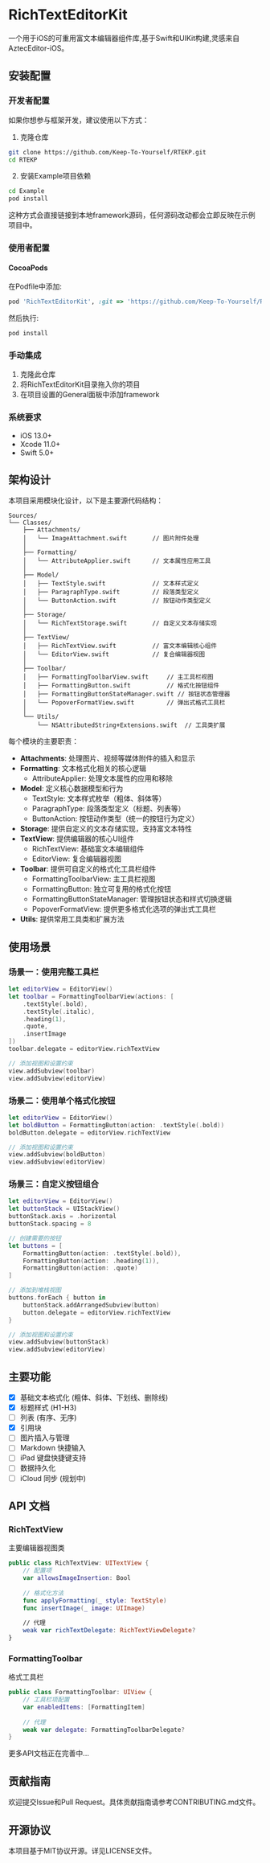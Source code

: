 # RichTextEditorKit

一个用于iOS的可重用富文本编辑器组件库,基于Swift和UIKit构建,灵感来自AztecEditor-iOS。

## 安装配置

### 开发者配置

如果你想参与框架开发，建议使用以下方式：

1. 克隆仓库
```bash
git clone https://github.com/Keep-To-Yourself/RTEKP.git
cd RTEKP
```

2. 安装Example项目依赖
```bash
cd Example
pod install
```

这种方式会直接链接到本地framework源码，任何源码改动都会立即反映在示例项目中。

### 使用者配置

#### CocoaPods

在Podfile中添加:
```ruby
pod 'RichTextEditorKit', :git => 'https://github.com/Keep-To-Yourself/RTEKP.git'
```

然后执行:

```bash
pod install
```

### 手动集成

1. 克隆此仓库
2. 将RichTextEditorKit目录拖入你的项目
3. 在项目设置的General面板中添加framework

### 系统要求
- iOS 13.0+
- Xcode 11.0+
- Swift 5.0+

## 架构设计

本项目采用模块化设计，以下是主要源代码结构：

```
Sources/
└── Classes/
    ├── Attachments/
    │   └── ImageAttachment.swift       // 图片附件处理
    │
    ├── Formatting/
    │   └── AttributeApplier.swift      // 文本属性应用工具
    │
    ├── Model/
    │   ├── TextStyle.swift             // 文本样式定义
    │   ├── ParagraphType.swift         // 段落类型定义
    │   └── ButtonAction.swift          // 按钮动作类型定义
    │
    ├── Storage/
    │   └── RichTextStorage.swift       // 自定义文本存储实现
    │
    ├── TextView/
    │   ├── RichTextView.swift          // 富文本编辑核心组件
    │   └── EditorView.swift            // 复合编辑器视图
    │
    ├── Toolbar/
    │   ├── FormattingToolbarView.swift     // 主工具栏视图
    │   ├── FormattingButton.swift          // 格式化按钮组件
    │   ├── FormattingButtonStateManager.swift // 按钮状态管理器
    │   └── PopoverFormatView.swift         // 弹出式格式工具栏
    │
    └── Utils/
        └── NSAttributedString+Extensions.swift  // 工具类扩展
```

每个模块的主要职责：

- **Attachments**: 处理图片、视频等媒体附件的插入和显示
- **Formatting**: 文本格式化相关的核心逻辑
  - AttributeApplier: 处理文本属性的应用和移除
- **Model**: 定义核心数据模型和行为
  - TextStyle: 文本样式枚举（粗体、斜体等）
  - ParagraphType: 段落类型定义（标题、列表等）
  - ButtonAction: 按钮动作类型（统一的按钮行为定义）
- **Storage**: 提供自定义的文本存储实现，支持富文本特性
- **TextView**: 提供编辑器的核心UI组件
  - RichTextView: 基础富文本编辑组件
  - EditorView: 复合编辑器视图
- **Toolbar**: 提供可自定义的格式化工具栏组件
  - FormattingToolbarView: 主工具栏视图
  - FormattingButton: 独立可复用的格式化按钮
  - FormattingButtonStateManager: 管理按钮状态和样式切换逻辑
  - PopoverFormatView: 提供更多格式化选项的弹出式工具栏
- **Utils**: 提供常用工具类和扩展方法

## 使用场景

### 场景一：使用完整工具栏
```swift
let editorView = EditorView()
let toolbar = FormattingToolbarView(actions: [
    .textStyle(.bold),
    .textStyle(.italic),
    .heading(1),
    .quote,
    .insertImage
])
toolbar.delegate = editorView.richTextView

// 添加视图和设置约束
view.addSubview(toolbar)
view.addSubview(editorView)
```

### 场景二：使用单个格式化按钮
```swift
let editorView = EditorView()
let boldButton = FormattingButton(action: .textStyle(.bold))
boldButton.delegate = editorView.richTextView

// 添加视图和设置约束
view.addSubview(boldButton)
view.addSubview(editorView)
```

### 场景三：自定义按钮组合
```swift
let editorView = EditorView()
let buttonStack = UIStackView()
buttonStack.axis = .horizontal
buttonStack.spacing = 8

// 创建需要的按钮
let buttons = [
    FormattingButton(action: .textStyle(.bold)),
    FormattingButton(action: .heading(1)),
    FormattingButton(action: .quote)
]

// 添加到堆栈视图
buttons.forEach { button in
    buttonStack.addArrangedSubview(button)
    button.delegate = editorView.richTextView
}

// 添加视图和设置约束
view.addSubview(buttonStack)
view.addSubview(editorView)
```

## 主要功能

- [x] 基础文本格式化 (粗体、斜体、下划线、删除线)
- [x] 标题样式 (H1-H3)
- [ ] 列表 (有序、无序)
- [x] 引用块
- [ ] 图片插入与管理
- [ ] Markdown 快捷输入
- [ ] iPad 键盘快捷键支持
- [ ] 数据持久化
- [ ] iCloud 同步 (规划中)

## API 文档

### RichTextView

主要编辑器视图类

```swift
public class RichTextView: UITextView {
    // 配置项
    var allowsImageInsertion: Bool
    
    // 格式化方法
    func applyFormatting(_ style: TextStyle)
    func insertImage(_ image: UIImage)
    
    // 代理
    weak var richTextDelegate: RichTextViewDelegate?
}
```

### FormattingToolbar

格式工具栏

```swift
public class FormattingToolbar: UIView {
    // 工具栏项配置
    var enabledItems: [FormattingItem]
    
    // 代理
    weak var delegate: FormattingToolbarDelegate?
}
```

更多API文档正在完善中...

## 贡献指南

欢迎提交Issue和Pull Request。具体贡献指南请参考CONTRIBUTING.md文件。

## 开源协议

本项目基于MIT协议开源。详见LICENSE文件。